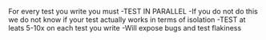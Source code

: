 

For every test you write you must
-TEST IN PARALLEL
    -If you do not do this we do not know if your test actually works in terms of isolation
-TEST at leats 5-10x on each test you write
    -Will expose bugs and test flakiness